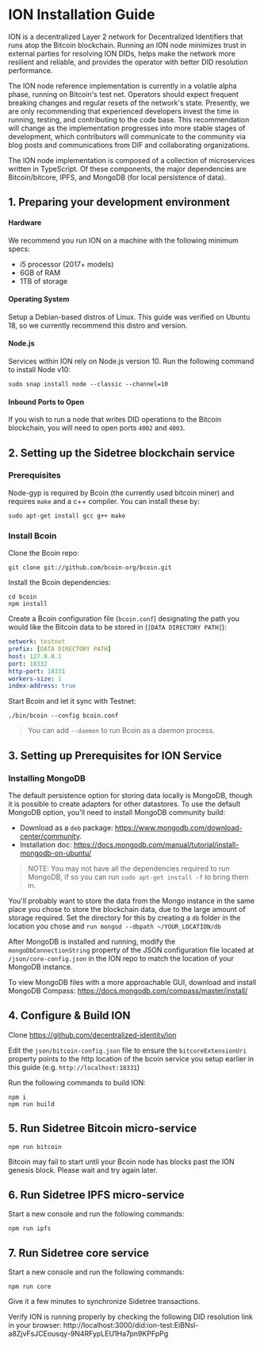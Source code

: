 # ION Installation Guide

ION is a decentralized Layer 2 network for Decentralized Identifiers that runs atop the Bitcoin blockchain. Running an ION node minimizes trust in external parties for resolving ION DIDs, helps make the network more resilient and reliable, and provides the operator with better DID resolution performance.

The ION node reference implementation is currently in a volatile alpha phase, running on Bitcoin's test net. Operators should expect frequent breaking changes and regular resets of the network's state. Presently, we are only recommending that experienced developers invest the time in running, testing, and contributing to the code base. This recommendation will change as the implementation progresses into more stable stages of development, which contributors will communicate to the community via blog posts and communications from DIF and collaborating organizations.

The ION node implementation is composed of a collection of microservices written in TypeScript. Of these components, the major dependencies are Bitcoin/bitcore, IPFS, and MongoDB (for local persistence of data).

## 1. Preparing your development environment

#### Hardware

We recommend you run ION on a machine with the following minimum specs:

- i5 processor (2017+ models)
- 6GB of RAM
- 1TB of storage

#### Operating System

Setup a Debian-based distros of Linux. This guide was verified on Ubuntu 18, so we currently recommend this distro and version. 

#### Node.js

Services within ION rely on Node.js version 10. Run the following command to install Node v10:
```
sudo snap install node --classic --channel=10
```

#### Inbound Ports to Open

If you wish to run a node that writes DID operations to the Bitcoin blockchain, you will need to open ports `4002` and `4003`.

## 2. Setting up the Sidetree blockchain service

### Prerequisites
Node-gyp is required by Bcoin (the currently used bitcoin miner) and requires `make` and a c++ compiler. You can install these by:
```
sudo apt-get install gcc g++ make
```

### Install Bcoin

Clone the Bcoin repo:
```
git clone git://github.com/bcoin-org/bcoin.git
```

Install the Bcoin dependencies:
```
cd bcoin
npm install
```

Create a Bcoin configuration file (`bcoin.conf`) designating the path you would like the Bitcoin data to be stored in (`[DATA DIRECTORY PATH]`):
```yaml
network: testnet
prefix: [DATA DIRECTORY PATH]
host: 127.0.0.1
port: 18332
http-port: 18331
workers-size: 1
index-address: true
```

Start Bcoin and let it sync with Testnet:
```
./bin/bcoin --config bcoin.conf
```
> You can add `--daemon` to run Bcoin as a daemon process.
    
## 3. Setting up Prerequisites for ION Service

### Installing MongoDB

The default persistence option for storing data locally is MongoDB, though it is possible to create adapters for other datastores. To use the default MongoDB option, you'll need to install MongoDB community build:

- Download as a `deb` package: https://www.mongodb.com/download-center/community.
- Installation doc: https://docs.mongodb.com/manual/tutorial/install-mongodb-on-ubuntu/

> NOTE: You may not have all the dependencies required to run MongoDB, if so you can run `sudo apt-get install -f` to bring them in.

You'll probably want to store the data from the Mongo instance in the same place you chose to store the blockchain data, due to the large amount of storage required. Set the directory for this by creating a `db` folder in the location you chose and `run mongod --dbpath ~/YOUR_LOCATION/db`

After MongoDB is installed and running, modify the `mongoDbConnectionString` property of the JSON configuration file located at `/json/core-config.json` in the ION repo to match the location of your MongoDB instance.

To view MongoDB files with a more approachable GUI, download and install MongoDB Compass: https://docs.mongodb.com/compass/master/install/

## 4. Configure & Build ION

Clone https://github.com/decentralized-identity/ion

Edit the `json/bitcoin-config.json` file to ensure the `bitcoreExtensionUri` property points to the http location of the bcoin service you setup earlier in this guide (e.g. `http://localhost:18331`)

Run the following commands to build ION:
```
npm i
npm run build
```

## 5. Run Sidetree Bitcoin micro-service
```
npm run bitcoin
```
Bitcoin may fail to start until your Bcoin node has blocks past the ION genesis block. Please wait and try again later.

## 6. Run Sidetree IPFS micro-service

Start a new console and run the following commands:
```
npm run ipfs
```
## 7. Run Sidetree core service

Start a new console and run the following commands:
```
npm run core
```
Give it a few minutes to synchronize Sidetree transactions.

Verify ION is running properly by checking the following DID resolution link in your browser: http://localhost:3000/did:ion-test:EiBNsl-a8ZjvFsJCEousqy-9N4RFypLEU1Ha7pn9KPFpPg
